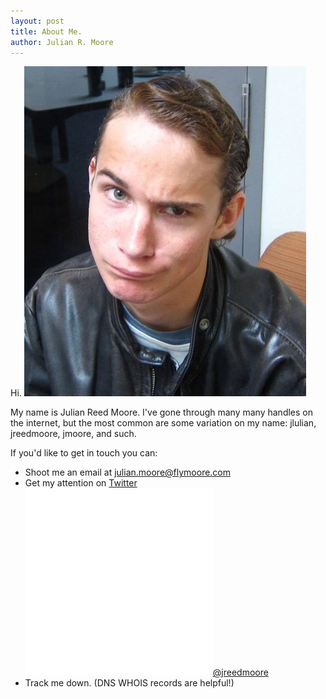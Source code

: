 ```yaml
---
layout: post
title: About Me.
author: Julian R. Moore
---
```

Hi. 
![My best face to date](/img/posts/about/jrm.jpg) 

My name is Julian Reed Moore. I've gone through many many handles on the internet, but the most common are some variation on my name: jlulian, jreedmoore, jmoore, and such.

If you'd like to get in touch you can:
* Shoot me an email at [julian.moore@flymoore.com](mailto:julian.moore@flymoore.com)
* Get my attention on [Twitter <img class="about" src="/img/posts/about/twitter_newbird_white.png"/>@jreedmoore](http://twitter.com/#!/jreedmoore/)
* Track me down. (DNS WHOIS records are helpful!)